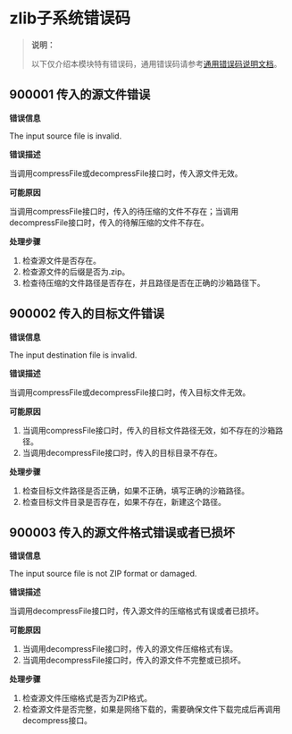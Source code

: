 # zlib子系统错误码

> **说明：**
>
> 以下仅介绍本模块特有错误码，通用错误码请参考[通用错误码说明文档](../errorcodes/errorcode-universal.md)。

## 900001 传入的源文件错误

**错误信息**

The input source file is invalid.

**错误描述**

当调用compressFile或decompressFile接口时，传入源文件无效。

**可能原因**

当调用compressFile接口时，传入的待压缩的文件不存在；当调用decompressFile接口时，传入的待解压缩的文件不存在。

**处理步骤**

1. 检查源文件是否存在。
2. 检查源文件的后缀是否为.zip。
3. 检查待压缩的文件路径是否存在，并且路径是否在正确的沙箱路径下。

## 900002 传入的目标文件错误

**错误信息**

The input destination file is invalid.

**错误描述**

当调用compressFile或decompressFile接口时，传入目标文件无效。

**可能原因**

1. 当调用compressFile接口时，传入的目标文件路径无效，如不存在的沙箱路径。
2. 当调用decompressFile接口时，传入的目标目录不存在。

**处理步骤**

1. 检查目标文件路径是否正确，如果不正确，填写正确的沙箱路径。
2. 检查目标文件目录是否存在，如果不存在，新建这个路径。

## 900003 传入的源文件格式错误或者已损坏

**错误信息**

The input source file is not ZIP format or damaged.

**错误描述**

当调用decompressFile接口时，传入源文件的压缩格式有误或者已损坏。


**可能原因**

1. 当调用decompressFile接口时，传入的源文件压缩格式有误。
2. 当调用decompressFile接口时，传入的源文件不完整或已损坏。

**处理步骤**

1. 检查源文件压缩格式是否为ZIP格式。
2. 检查源文件是否完整，如果是网络下载的，需要确保文件下载完成后再调用decompress接口。